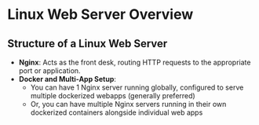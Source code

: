 # Linux Web Server Overview  

## Structure of a Linux Web Server  
- **Nginx**: Acts as the front desk, routing HTTP requests to the appropriate port or application.  
- **Docker and Multi-App Setup**:  
  - You can have 1 Nginx server running globally, configured to serve multiple dockerized webapps (generally preferred)
  - Or, you can have multiple Nginx servers running in their own dockerized containers alongside individual web apps

